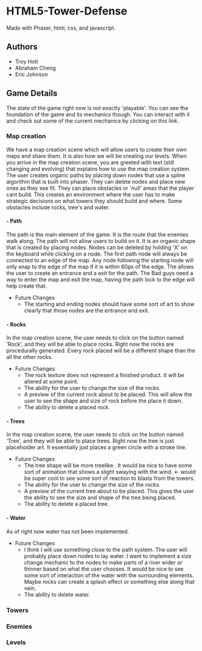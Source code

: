 # HTML5-Tower-Defense
Made with Phaser, html, css, and javascript.

## Authors
  - Troy Holt
  - Abraham Cheng
  - Eric Johnson
  
## Game Details
The state of the game right now is not exactly 'playable'. You can see the foundation of the game and its mechanics though. You can interact with it and check out some of the current mechanics by clicking on this link. 

### Map creation
We have a map creation scene which will allow users to create their own maps and share them. It is also how we will be creating our levels. When you arrive in the map creation scene, you are greeted with text (still changing and evolving) that explains how to use the map creation system. The user creates organic paths by placing down nodes that use a spline algorithm that is built into phaser. They can delete nodes and place new ones as they see fit. They can place obstacles or 'null' areas that the player cant build. This creates an environment where the user has to make strategic decisions on what towers they should build and where. Some obstacles include rocks, tree's and water.

#### - Path
The path is the main element of the game. It is the route that the enemies walk along. The path will not allow users to build on it. It is an organic shape that is created by placing nodes. Nodes can be deleted by holding 'X' on the keyboard while clicking on a node. The first path node will always be connected to an edge of the map. Any node following the starting node will only snap to the edge of the map if it is within 60px of the edge. The allows the user to create an entrance and a exit for the path. The Bad guys need a way to enter the map and exit the map, having the path lock to the edge will help create that. 
- Future Changes
  - The starting and ending nodes should have some sort of art to show clearly that those nodes are the entrance and exit. 

#### - Rocks
In the map creation scene, the user needs to click on the button named 'Rock', and they will be able to place rocks. Right now the rocks are procedurally generated. Every rock placed will be a different shape than the all the other rocks.
- Future Changes
  - The rock texture does not represent a finished product. It will be altered at some point.
  - The ability for the user to change the size of the rocks.
  - A preview of the current rock about to be placed. This will allow the user to see the shape and size of rock before the place it down.
  - The ability to delete a placed rock.

#### - Trees
In the map creation scene, the user needs to click on the button named 'Tree', and they will be able to place trees. Right now the tree is just placeholder art. It essentially just places a green circle with a stroke line. 
- Future Changes
  - The tree shape will be more treelike.. It would be nice to have some sort of animation that shows a slight swaying with the wind. <- would be super cool to see some sort of reaction to blasts from the towers.
  - The ability for the user to change the size of the rocks.
  - A preview of the current tree about to be placed. This gives the user the ability to see the size and shape of the tree being placed. 
  - The ability to delete a placed tree.

#### - Water
As of right now water has not been implemented. 
- Future Changes
  - I think I will use something close to the path system. The user will probably place down nodes to lay water. I want to implement a size change mechanic to the nodes to make parts of a river wider or thinner based on what the user chooses. It would be nice to see some sort of interaction of the water with the surrounding elements. Maybe rocks can create a splash effect or something else along that vein.
  - The ability to delete water.

### Towers


### Enemies


### Levels
